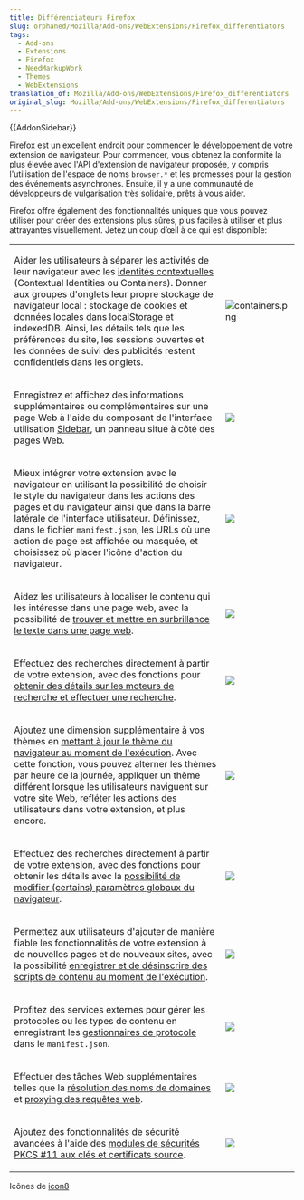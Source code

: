 ```yaml
---
title: Différenciateurs Firefox
slug: orphaned/Mozilla/Add-ons/WebExtensions/Firefox_differentiators
tags:
  - Add-ons
  - Extensions
  - Firefox
  - NeedMarkupWork
  - Themes
  - WebExtensions
translation_of: Mozilla/Add-ons/WebExtensions/Firefox_differentiators
original_slug: Mozilla/Add-ons/WebExtensions/Firefox_differentiators
---
```


{{AddonSidebar}}

Firefox est un excellent endroit pour commencer le développement de votre extension de navigateur. Pour commencer, vous obtenez la conformité la plus élevée avec l'API d'extension de navigateur proposée, y compris l'utilisation de l'espace de noms `browser.*` et les promesses pour la gestion des événements asynchrones. Ensuite, il y a une communauté de développeurs de vulgarisation très solidaire, prêts à vous aider.

Firefox offre également des fonctionnalités uniques que vous pouvez utiliser pour créer des extensions plus sûres, plus faciles à utiliser et plus attrayantes visuellement. Jetez un coup d’œil à ce qui est disponible:

<table>
  <tbody>
    <tr>
      <td>
        <p>
          Aider les utilisateurs à séparer les activités de leur navigateur avec
          les
          <a href="/fr/Add-ons/WebExtensions/API/contextualIdentities"
            >identités contextuelles</a
          >
          (Contextual Identities ou Containers). Donner aux groupes d'onglets
          leur propre stockage de navigateur local : stockage de cookies et
          données locales dans localStorage et indexedDB. Ainsi, les détails
          tels que les préférences du site, les sessions ouvertes et les données
          de suivi des publicités restent confidentiels dans les onglets.
        </p>
      </td>
      <td><img alt="containers.png" /></td>
    </tr>
    <tr>
      <td>
        <p>
          Enregistrez et affichez des informations supplémentaires ou
          complémentaires sur une page Web à l'aide du composant de l'interface
          utilisation
          <a href="/fr/Add-ons/WebExtensions/user_interface/Sidebars">Sidebar</a
          >, un panneau situé à côté des pages Web.
        </p>
      </td>
      <td><img src="sidebar.png" /></td>
    </tr>
    <tr>
      <td>
        <p>
          Mieux intégrer votre extension avec le navigateur en utilisant la
          possibilité de choisir le style du navigateur dans les actions des
          pages et du navigateur ainsi que dans la barre latérale de l'interface
          utilisateur. Définissez, dans le fichier <code>manifest.json</code>,
          les URLs où une action de page est affichée ou masquée, et choisissez
          où placer l'icône d'action du navigateur.
        </p>
      </td>
      <td><img src="icon_placement.png" /></td>
    </tr>
    <tr>
      <td>
        <p>
          Aidez les utilisateurs à localiser le contenu qui les intéresse dans
          une page web, avec la possibilité de
          <a href="/fr/Add-ons/WebExtensions/API/find"
            >trouver et mettre en surbrillance le texte dans une page web</a
          >.
        </p>
      </td>
      <td><img src="find.png" /></td>
    </tr>
    <tr>
      <td>
        <p>
          Effectuez des recherches directement à partir de votre extension, avec
          des fonctions pour
          <a href="/fr/Add-ons/WebExtensions/API/search"
            >obtenir des détails sur les moteurs de recherche et effectuer une
            recherche</a
          >.
        </p>
      </td>
      <td><img src="search_extension.png" /></td>
    </tr>
    <tr>
      <td>
        <p>
          Ajoutez une dimension supplémentaire à vos thèmes en
          <a href="/fr/Add-ons/WebExtensions/API/theme"
            >mettant à jour le thème du navigateur au moment de l'exécution</a
          >. Avec cette fonction, vous pouvez alterner les thèmes par heure de
          la journée, appliquer un thème différent lorsque les utilisateurs
          naviguent sur votre site Web, refléter les actions des utilisateurs
          dans votre extension, et plus encore.
        </p>
      </td>
      <td><img src="dynamic_theme.png" /></td>
    </tr>
    <tr>
      <td>
        <p>
          Effectuez des recherches directement à partir de votre extension, avec
          des fonctions pour obtenir les détails avec la <a
            href="/fr/Add-ons/WebExtensions/API/browserSettings"
            >possibilité de modifier (certains) paramètres globaux du
            navigateur</a
          >.
        </p>
      </td>
      <td><img src="extension_controlling_settings.png" /></td>
    </tr>
    <tr>
      <td>
        <p>
          Permettez aux utilisateurs d'ajouter de manière fiable les
          fonctionnalités de votre extension à de nouvelles pages et de nouveaux
          sites, avec la possibilité <a
            href="/fr/Add-ons/WebExtensions/API/contentScripts"
            >enregistrer et de désinscrire des scripts de contenu au moment de
            l'exécution</a
          >.
        </p>
      </td>
      <td><img src="script_inject.png" /></td>
    </tr>
    <tr>
      <td>
        <p>
          Profitez des services externes pour gérer les protocoles ou les types
          de contenu en enregistrant les <a
            href="/fr/Add-ons/WebExtensions/manifest.json/protocol_handlers"
            >gestionnaires de protocole</a
          >
          dans le <code>manifest.json</code>.
        </p>
      </td>
      <td><img src="protocol.png" /></td>
    </tr>
    <tr>
      <td>
        <p>
          Effectuer des tâches Web supplémentaires telles que la
          <a href="/fr/Add-ons/WebExtensions/API/dns"
            >résolution des noms de domaines </a
          >et
          <a href="/fr/Add-ons/WebExtensions/API/proxy"
            >proxying des requêtes web</a
          >.
        </p>
      </td>
      <td><img src="proxy_settings.png" /></td>
    </tr>
    <tr>
      <td>
        <p>
          Ajoutez des fonctionnalités de sécurité avancées à l'aide des
          <a href="/fr/Add-ons/WebExtensions/API/pkcs11"
            >modules de sécurités PKCS #11 aux clés et certificats source</a
          >.
        </p>
      </td>
      <td><img src="certificate_key.png" /></td>
    </tr>
  </tbody>
</table>

Icônes de [icon8](https://www.icons8.com)
